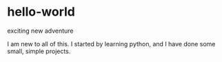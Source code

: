 # hello-world
exciting new adventure

I am new to all of this. I started by learning python, and I have done some small, simple projects.
